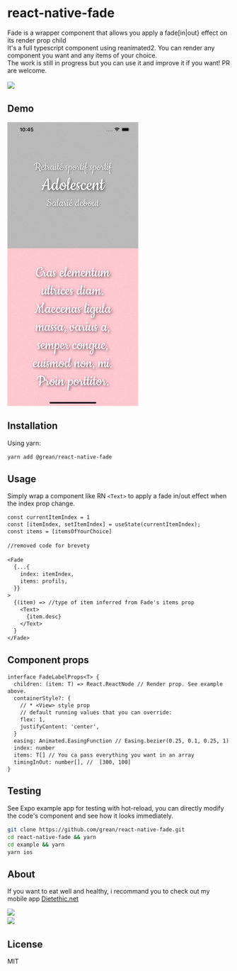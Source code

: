 # react-native-fade
Fade is a wrapper component that allows you apply a fade[in|out} effect on its render prop child<br/>
It's a full typescript component using reanimated2. You can render any component you want and any items of your choice.<br/>
The work is still in progress but you can use it and improve it if you want! PR are welcome.<br/>
<br/>
<a align="center" href="https://www.npmjs.com/package/@grean/react-native-fade">
  <img src="https://img.shields.io/npm/v/@grean/react-native-fade" />
</a>

## Demo
![Example in protrait](./assets/demo.gif)

## Installation
Using yarn:

```sh
yarn add @grean/react-native-fade
```

## Usage
Simply wrap a component like RN ```<Text>``` to apply a fade in/out effect when the index prop change.

```tsx
const currentItemIndex = 1
const [itemIndex, setItemIndex] = useState(currentItemIndex);
const items = [itemsOfYourChoice]

//removed code for brevety

<Fade
  {...{
    index: itemIndex,
    items: profils,
  }}
>
  {(item) => //type of item inferred from Fade's items prop
    <Text>
      {item.desc}
    </Text>
  }
</Fade>
```

## Component props
```tsx
interface FadeLabelProps<T> {
  children: (item: T) => React.ReactNode // Render prop. See example above.
  containerStyle?: {
    // * <View> style prop
    // default running values that you can override:
    flex: 1,
    justifyContent: 'center',
  }
  easing: Animated.EasingFunction // Easing.bezier(0.25, 0.1, 0.25, 1)
  index: number
  items: T[] // You ca pass everything you want in an array
  timingInOut: number[], //  [300, 100]
}
```

## Testing
See Expo example app for testing with hot-reload, you can directly modify the code's component and see how it looks immediately.
```sh
git clone https://github.com/grean/react-native-fade.git
cd react-native-fade && yarn
cd example && yarn
yarn ios
```

## About
If you want to eat well and healthy, i recommand you to check out my mobile app [Dietethic.net](https://dietethic.net)<br/>

<a align="center" href="https://github.com/grean?tab=followers">
  <img src="https://img.shields.io/github/followers/grean?label=Follow%20%40grean&style=social" />
</a>
<br />
<a align="center" href="https://twitter.com/reanGuillaume">
  <img src="https://img.shields.io/twitter/follow/reanGuillaume?label=Follow%20%40reanGuillaume&style=social" />
</a>

## License 
MIT
